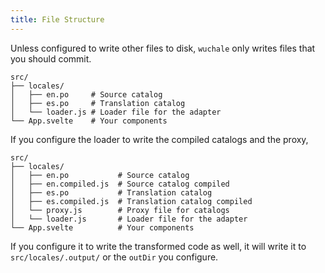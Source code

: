 ```yaml
---
title: File Structure
---
```


Unless configured to write other files to disk, `wuchale` only writes files
that you should commit.

```
src/
├── locales/
│   ├── en.po     # Source catalog
│   ├── es.po     # Translation catalog
│   └── loader.js # Loader file for the adapter
└── App.svelte    # Your components
```

If you configure the loader to write the compiled catalogs and the proxy,

```
src/
├── locales/
│   ├── en.po           # Source catalog
│   ├── en.compiled.js  # Source catalog compiled
│   ├── es.po           # Translation catalog
│   ├── es.compiled.js  # Translation catalog compiled
│   └── proxy.js        # Proxy file for catalogs
│   └── loader.js       # Loader file for the adapter
└── App.svelte          # Your components
```

If you configure it to write the transformed code as well, it will write it to
`src/locales/.output/` or the `outDir` you configure.

